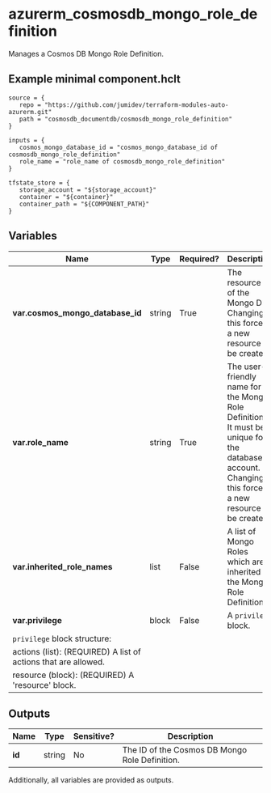 # azurerm_cosmosdb_mongo_role_definition

Manages a Cosmos DB Mongo Role Definition.

## Example minimal component.hclt

```hcl
source = {
   repo = "https://github.com/jumidev/terraform-modules-auto-azurerm.git" 
   path = "cosmosdb_documentdb/cosmosdb_mongo_role_definition" 
}

inputs = {
   cosmos_mongo_database_id = "cosmos_mongo_database_id of cosmosdb_mongo_role_definition" 
   role_name = "role_name of cosmosdb_mongo_role_definition" 
}

tfstate_store = {
   storage_account = "${storage_account}" 
   container = "${container}" 
   container_path = "${COMPONENT_PATH}" 
}

```

## Variables

| Name | Type | Required? |  Description |
| ---- | ---- | --------- |  ----------- |
| **var.cosmos_mongo_database_id** | string | True | The resource ID of the Mongo DB. Changing this forces a new resource to be created. | 
| **var.role_name** | string | True | The user-friendly name for the Mongo Role Definition. It must be unique for the database account. Changing this forces a new resource to be created. | 
| **var.inherited_role_names** | list | False | A list of Mongo Roles which are inherited to the Mongo Role Definition. | 
| **var.privilege** | block | False | A `privilege` block. | 
| `privilege` block structure: || 
|   actions (list): (REQUIRED) A list of actions that are allowed. ||
|   resource (block): (REQUIRED) A 'resource' block. ||



## Outputs

| Name | Type | Sensitive? | Description |
| ---- | ---- | --------- | --------- |
| **id** | string | No  | The ID of the Cosmos DB Mongo Role Definition. | 

Additionally, all variables are provided as outputs.
